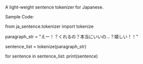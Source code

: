 A light-weight sentence tokenizer for Japanese.


Sample Code:

from ja_sentence.tokenizer import tokenize

paragraph_str = "えー！？くれるの？本当にいいの…？嬉しい！！"

sentence_list = tokenize(paragraph_str)

for sentence in sentence_list:
	print(sentence)

